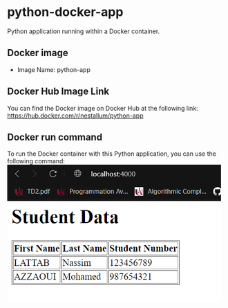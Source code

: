 # python-docker-app
Python application running within a Docker container.

## Docker image
-  Image Name: python-app

## Docker Hub Image Link
You can find the Docker image on Docker Hub at the following link:
https://hub.docker.com/r/nestallum/python-app

## Docker run command
To run the Docker container with this Python application, you can use the following command:
![exécution du code via la commande docker run](execution_code.png)

